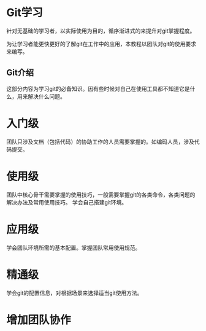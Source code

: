 # Git学习

针对无基础的学习者，以实际使用为目的，循序渐进式的来提升对git掌握程度。

为让学习者能更快更好的了解git在工作中的应用，本教程以团队对git的使用要求来编写。

## Git介绍
这部分内容为学习git的必备知识。因有些时候对自己在使用工具都不知道它是什么，用来解决什么问题。

# 入门级
团队只涉及文档（包括代码）的协助工作的人员需要掌握的。如编码人员，涉及代码提交。

# 使用级
团队中核心骨干需要掌握的使用技巧，一般需要掌握git的各类命令，各类问题的解决办法及常用使用技巧。
学会自己搭建git环境。

# 应用级
学会团队环境所需的基本配置。掌握团队常用使用规范。

# 精通级
学会git的配置信息，对根据场景来选择适当git使用方法。


# 增加团队协作






